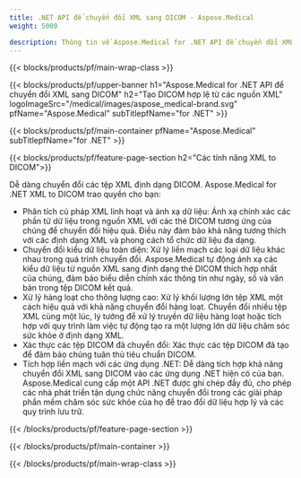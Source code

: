 ```yaml
---
title: .NET API để chuyển đổi XML sang DICOM - Aspose.Medical
weight: 5000

description: Thông tin về Aspose.Medical for .NET API để chuyển đổi XML sang DICOM
---
```


{{< blocks/products/pf/main-wrap-class >}}

{{< blocks/products/pf/upper-banner h1="Aspose.Medical for .NET API để chuyển đổi XML sang DICOM" h2="Tạo DICOM hợp lệ từ các nguồn XML" logoImageSrc="/medical/images/aspose_medical-brand.svg" pfName="Aspose.Medical" subTitlepfName="for .NET" >}}

{{< blocks/products/pf/main-container pfName="Aspose.Medical" subTitlepfName="for .NET" >}}

{{< blocks/products/pf/feature-page-section h2="Các tính năng XML to DICOM">}}

<p>Dễ dàng chuyển đổi các tệp XML định dạng DICOM. Aspose.Medical for .NET XML to DICOM trao quyền cho bạn:</p>

<ul>
<li>Phân tích cú pháp XML linh hoạt và ánh xạ dữ liệu: Ánh xạ chính xác các phần tử dữ liệu trong nguồn XML với các thẻ DICOM tương ứng của chúng để chuyển đổi hiệu quả. Điều này đảm bảo khả năng tương thích với các định dạng XML và phong cách tổ chức dữ liệu đa dạng.</li>
<li>Chuyển đổi kiểu dữ liệu toàn diện: Xử lý liền mạch các loại dữ liệu khác nhau trong quá trình chuyển đổi. Aspose.Medical tự động ánh xạ các kiểu dữ liệu từ nguồn XML sang định dạng thẻ DICOM thích hợp nhất của chúng, đảm bảo biểu diễn chính xác thông tin như ngày, số và văn bản trong tệp DICOM kết quả.</li>
<li>Xử lý hàng loạt cho thông lượng cao: Xử lý khối lượng lớn tệp XML một cách hiệu quả với khả năng chuyển đổi hàng loạt. Chuyển đổi nhiều tệp XML cùng một lúc, lý tưởng để xử lý truyền dữ liệu hàng loạt hoặc tích hợp với quy trình làm việc tự động tạo ra một lượng lớn dữ liệu chăm sóc sức khỏe ở định dạng XML.</li>
<li>Xác thực các tệp DICOM đã chuyển đổi: Xác thực các tệp DICOM đã tạo để đảm bảo chúng tuân thủ tiêu chuẩn DICOM.</li>
<li>Tích hợp liền mạch với các ứng dụng .NET: Dễ dàng tích hợp khả năng chuyển đổi XML sang DICOM vào các ứng dụng .NET hiện có của bạn. Aspose.Medical cung cấp một API .NET được ghi chép đầy đủ, cho phép các nhà phát triển tận dụng chức năng chuyển đổi trong các giải pháp phần mềm chăm sóc sức khỏe của họ để trao đổi dữ liệu hợp lý và các quy trình lưu trữ.</li>
</ul>

{{< /blocks/products/pf/feature-page-section >}}

{{< /blocks/products/pf/main-container >}}

{{< /blocks/products/pf/main-wrap-class >}}
